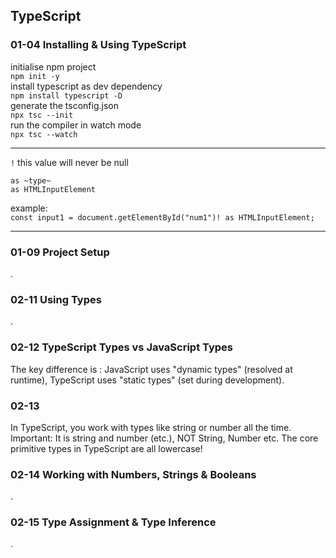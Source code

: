 ## TypeScript

### 01-04 Installing & Using TypeScript
initialise npm project  
`npm init -y`  
install typescript as dev dependency  
`npm install typescript -D`  
generate the tsconfig.json  
`npx tsc --init`  
run the compiler in watch mode  
`npx tsc --watch` 

---

`!` this value will never be null  

`as ~type~`  
`as HTMLInputElement`  

example:  
`const input1 = document.getElementById("num1")! as HTMLInputElement;`

---

### 01-09 Project Setup
.

### 02-11 Using Types
.

### 02-12 TypeScript Types vs JavaScript Types
The key difference is : JavaScript uses "dynamic types" (resolved at runtime), TypeScript uses "static types" (set during development).

### 02-13
In TypeScript, you work with types like string or number all the time.
Important: It is string and number (etc.), NOT String, Number etc.
The core primitive types in TypeScript are all lowercase!

### 02-14 Working with Numbers, Strings & Booleans
.

### 02-15 Type Assignment & Type Inference
.